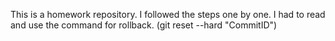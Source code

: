 This is a homework repository. 
I followed the steps one by one.
I had to read and use the command for rollback. (git reset --hard "CommitID")